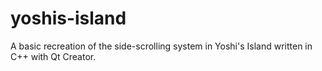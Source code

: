 # yoshis-island
A basic recreation of the side-scrolling system in Yoshi's Island written in C++ with Qt Creator.
